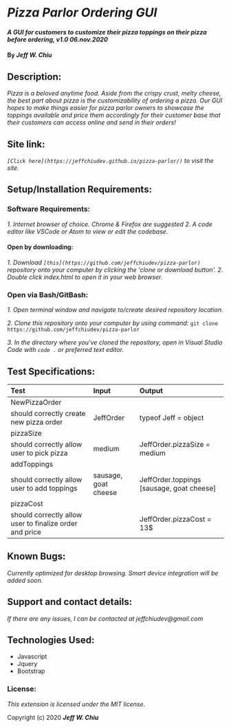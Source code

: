 # _Pizza Parlor Ordering GUI_

#### _A GUI for customers to customize their pizza toppings on their pizza before ordering, v1.0 06.nov.2020_

#### By _**Jeff W. Chiu**_

## Description:

_Pizza is a beloved anytime food.  Aside from the crispy crust, melty cheese, the best part about pizza is the customizability of ordering a pizza.  Our GUI hopes to make things easier for pizza parlor owners to showcase the toppings available and price them accordingly for their customer base that their customers can access online and send in their orders!_

## Site link:

_`[Click here](https://jeffchiudev.github.io/pizza-parlor/)` to visit the site._

## Setup/Installation Requirements:

### Software Requirements:
_1. Internet browser of choice. Chrome & Firefox are suggested_
_2. A code editor like VSCode or Atom to view or edit the codebase._

#### Open by downloading:
_1. Download `[this](https://github.com/jeffchiudev/pizza-parlor)` repository onto your computer by clicking the 'clone or download button'._
_2. Double click index.html to open it in your web browser._

### Open via Bash/GitBash:
_1. Open terminal window and navigate to/create desired repository location._

_2. Clone this repository onto your computer by using command:_
`git clone https://github.com/jeffchiudev/pizza-parlor`

_3. In the directory where you've cloned the repository, open in Visual Studio Code with `code .` or preferred text editor._

## Test Specifications:

| Test | Input | Output |
| :----------- | :----------------------| :----------- |
| NewPizzaOrder |||
| should correctly create new pizza order | JeffOrder | typeof Jeff = object |
| pizzaSize |||
| should correctly allow user to pick pizza | medium | JeffOrder.pizzaSize = medium |
| addToppings |||
| should correctly allow user to add toppings | sausage, goat cheese | JeffOrder.toppings [sausage, goat cheese] |
| pizzaCost |||
| should correctly allow user to finalize order and price || JeffOrder.pizzaCost = 13$ | 


## Known Bugs:

_Currently optimized for desktop browsing.  Smart device integration will be added soon._

## Support and contact details:

_If there are any issues, I can be contacted at jeffchiudev@gmail.com_


## Technologies Used:

*  Javascript
*  Jquery
*  Bootstrap

### License:

_This extension is licensed under the MIT license._

Copyright (c) 2020 **_Jeff W. Chiu_** 